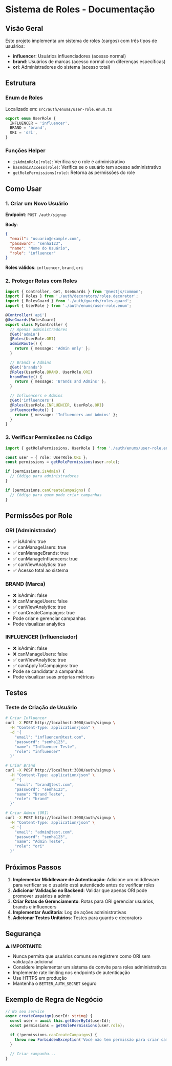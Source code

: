 # Sistema de Roles - Documentação

## Visão Geral

Este projeto implementa um sistema de roles (cargos) com três tipos de usuários:

- **influencer**: Usuários influenciadores (acesso normal)
- **brand**: Usuários de marcas (acesso normal com diferenças específicas)
- **ori**: Administradores do sistema (acesso total)

## Estrutura

### Enum de Roles

Localizado em: `src/auth/enums/user-role.enum.ts`

```typescript
export enum UserRole {
  INFLUENCER = 'influencer',
  BRAND = 'brand',
  ORI = 'ori',
}
```

### Funções Helper

- `isAdminRole(role)`: Verifica se o role é administrativo
- `hasAdminAccess(role)`: Verifica se o usuário tem acesso administrativo
- `getRolePermissions(role)`: Retorna as permissões do role

## Como Usar

### 1. Criar um Novo Usuário

**Endpoint**: `POST /auth/signup`

**Body**:

```json
{
  "email": "usuario@example.com",
  "password": "senha123",
  "name": "Nome do Usuário",
  "role": "influencer"
}
```

**Roles válidos**: `influencer`, `brand`, `ori`

### 2. Proteger Rotas com Roles

```typescript
import { Controller, Get, UseGuards } from '@nestjs/common';
import { Roles } from './auth/decorators/roles.decorator';
import { RolesGuard } from './auth/guards/roles.guard';
import { UserRole } from './auth/enums/user-role.enum';

@Controller('api')
@UseGuards(RolesGuard)
export class MyController {
  // Apenas administradores
  @Get('admin')
  @Roles(UserRole.ORI)
  adminRoute() {
    return { message: 'Admin only' };
  }

  // Brands e Admins
  @Get('brands')
  @Roles(UserRole.BRAND, UserRole.ORI)
  brandRoute() {
    return { message: 'Brands and Admins' };
  }

  // Influencers e Admins
  @Get('influencers')
  @Roles(UserRole.INFLUENCER, UserRole.ORI)
  influencerRoute() {
    return { message: 'Influencers and Admins' };
  }
}
```

### 3. Verificar Permissões no Código

```typescript
import { getRolePermissions, UserRole } from './auth/enums/user-role.enum';

const user = { role: UserRole.ORI };
const permissions = getRolePermissions(user.role);

if (permissions.isAdmin) {
  // Código para administradores
}

if (permissions.canCreateCampaigns) {
  // Código para quem pode criar campanhas
}
```

## Permissões por Role

### ORI (Administrador)

- ✅ isAdmin: true
- ✅ canManageUsers: true
- ✅ canManageBrands: true
- ✅ canManageInfluencers: true
- ✅ canViewAnalytics: true
- ✅ Acesso total ao sistema

### BRAND (Marca)

- ❌ isAdmin: false
- ❌ canManageUsers: false
- ✅ canViewAnalytics: true
- ✅ canCreateCampaigns: true
- Pode criar e gerenciar campanhas
- Pode visualizar analytics

### INFLUENCER (Influenciador)

- ❌ isAdmin: false
- ❌ canManageUsers: false
- ✅ canViewAnalytics: true
- ✅ canApplyToCampaigns: true
- Pode se candidatar a campanhas
- Pode visualizar suas próprias métricas

## Testes

### Teste de Criação de Usuário

```bash
# Criar Influencer
curl -X POST http://localhost:3000/auth/signup \
  -H "Content-Type: application/json" \
  -d '{
    "email": "influencer@test.com",
    "password": "senha123",
    "name": "Influencer Teste",
    "role": "influencer"
  }'

# Criar Brand
curl -X POST http://localhost:3000/auth/signup \
  -H "Content-Type: application/json" \
  -d '{
    "email": "brand@test.com",
    "password": "senha123",
    "name": "Brand Teste",
    "role": "brand"
  }'

# Criar Admin (ORI)
curl -X POST http://localhost:3000/auth/signup \
  -H "Content-Type: application/json" \
  -d '{
    "email": "admin@test.com",
    "password": "senha123",
    "name": "Admin Teste",
    "role": "ori"
  }'
```

## Próximos Passos

1. **Implementar Middleware de Autenticação**: Adicione um middleware para verificar se o usuário está autenticado antes de verificar roles
2. **Adicionar Validação no Backend**: Validar que apenas ORI pode promover usuários a admin
3. **Criar Rotas de Gerenciamento**: Rotas para ORI gerenciar usuários, brands e influencers
4. **Implementar Auditoria**: Log de ações administrativas
5. **Adicionar Testes Unitários**: Testes para guards e decorators

## Segurança

⚠️ **IMPORTANTE**:

- Nunca permita que usuários comuns se registrem como ORI sem validação adicional
- Considere implementar um sistema de convite para roles administrativos
- Implemente rate limiting nos endpoints de autenticação
- Use HTTPS em produção
- Mantenha o `BETTER_AUTH_SECRET` seguro

## Exemplo de Regra de Negócio

```typescript
// No seu service
async createCampaign(userId: string) {
  const user = await this.getUserById(userId);
  const permissions = getRolePermissions(user.role);

  if (!permissions.canCreateCampaigns) {
    throw new ForbiddenException('Você não tem permissão para criar campanhas');
  }

  // Criar campanha...
}
```
